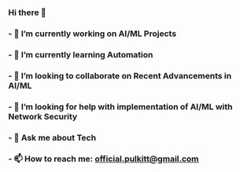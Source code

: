 ### Hi there 👋

### - 🔭 I’m currently working on AI/ML Projects
### - 🌱 I’m currently learning Automation
### - 👯 I’m looking to collaborate on Recent Advancements in AI/ML
### - 🤔 I’m looking for help with implementation of AI/ML with Network Security
### - 💬 Ask me about Tech
### - 📫 How to reach me: official.pulkitt@gmail.com

<!--
**pulkiit/pulkiit** is a ✨ _special_ ✨ repository because its `README.md` (this file) appears on your GitHub profile.

Here are some ideas to get you started:

- 🔭 I’m currently working on AI/ML Projects
- 🌱 I’m currently learning Automation
- 👯 I’m looking to collaborate on Recent Advancements in AI/ML
- 🤔 I’m looking for help with implementation of AI/ML with Security
- 💬 Ask me about Tech
- 📫 How to reach me: official.pulkitt@gmail.com
--!>
